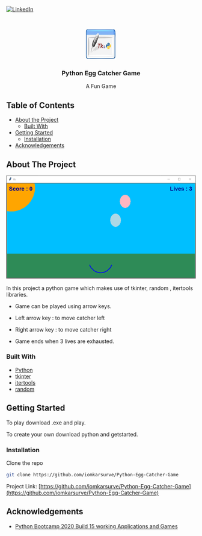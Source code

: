 <!--
*** Thanks for checking out this README Template. If you have a suggestion that would
*** make this better, please fork the repo and create a pull request or simply open
*** an issue with the tag "enhancement".
*** Thanks again! Now go create something AMAZING! :D
***
***
***
*** To avoid retyping too much info. Do a search and replace for the following:
*** github_username, repo, twitter_handle, email
-->





<!-- PROJECT SHIELDS -->
<!--
*** I'm using markdown "reference style" links for readability.
*** Reference links are enclosed in brackets [ ] instead of parentheses ( ).
*** See the bottom of this document for the declaration of the reference variables
*** for contributors-url, forks-url, etc. This is an optional, concise syntax you may use.
*** https://www.markdownguide.org/basic-syntax/#reference-style-links
-->

[![LinkedIn][linkedin-shield]][linkedin-url]



<!-- PROJECT LOGO -->
<br />
<p align="center">
  <a href="https://github.com/iomkarsurve/Python-Egg-Catcher-Game">
    <img src="images/logo.png" alt="Logo" width="80" height="80">
  </a>

  <h3 align="center">Python Egg Catcher Game</h3>

  <p align="center">
    A Fun Game 
    <br />
    
</p>



<!-- TABLE OF CONTENTS -->
## Table of Contents

* [About the Project](#about-the-project)
  * [Built With](#built-with)
* [Getting Started](#getting-started)
  * [Installation](#installation)
* [Acknowledgements](#acknowledgements)



<!-- ABOUT THE PROJECT -->
## About The Project

[![Product Name Screen Shot][product-screenshot]](https://example.com)

In this project a python game which makes use of tkinter, random , itertools libraries.
* Game can be played using arrow keys.

* Left arrow key : to move catcher left
* Right arrow key : to move catcher right

* Game ends when 3 lives are exhausted.



### Built With

* [Python](https://www.python.org)
* [tkinter](https://docs.python.org/3/library/tkinter.html)
* [itertools](https://docs.python.org/2/library/itertools.html)
* [random](https://docs.python.org/3/library/random.html)


<!-- GETTING STARTED -->
## Getting Started

To play download .exe and play.

To create your own download python and getstarted.


### Installation
 Clone the repo
```sh
git clone https://github.com/iomkarsurve/Python-Egg-Catcher-Game
```






Project Link: [https://github.com/iomkarsurve/Python-Egg-Catcher-Game](https://github.com/iomkarsurve/Python-Egg-Catcher-Game)



<!-- ACKNOWLEDGEMENTS -->
## Acknowledgements

* [Python Bootcamp 2020 Build 15 working Applications and Games](https://www.udemy.com/course/python-complete-bootcamp-2019-learn-by-applying-knowledge/)



<!-- MARKDOWN LINKS & IMAGES -->
<!-- https://www.markdownguide.org/basic-syntax/#reference-style-links -->

[linkedin-shield]: https://img.shields.io/badge/-LinkedIn-black.svg?style=flat-square&logo=linkedin&colorB=555
[linkedin-url]: https://www.linkedin.com/in/omkar-surve/
[product-screenshot]: images/screenshot.png

